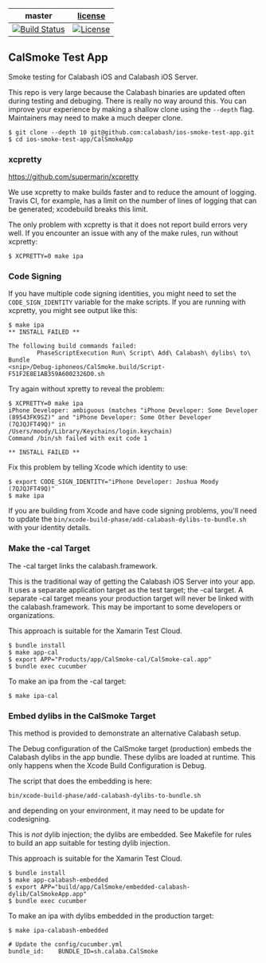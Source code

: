 | master  |  [license](LICENSE) |
|---------|---------------------|
|[![Build Status](https://travis-ci.org/calabash/ios-smoke-test-app.svg?branch=master)](https://travis-ci.org/calabash/ios-smoke-test-app)| [![License](https://img.shields.io/badge/licence-MIT-blue.svg)](http://opensource.org/licenses/MIT) |

## CalSmoke Test App

Smoke testing for Calabash iOS and Calabash iOS Server.

This repo is very large because the Calabash binaries are updated often
during testing and debuging.  There is really no way around this.  You
can improve your experience by making a shallow clone using the
`--depth` flag.  Maintainers may need to make a much deeper clone.

```
$ git clone --depth 10 git@github.com:calabash/ios-smoke-test-app.git
$ cd ios-smoke-test-app/CalSmokeApp
```

### xcpretty

https://github.com/supermarin/xcpretty

We use xcpretty to make builds faster and to reduce the amount of
logging.  Travis CI, for example, has a limit on the number of lines of
logging that can be generated; xcodebuild breaks this limit.

The only problem with xcpretty is that it does not report build errors
very well.  If you encounter an issue with any of the make rules, run
without xcpretty:

```
$ XCPRETTY=0 make ipa
```

### Code Signing

If you have multiple code signing identities, you might need to set the
`CODE_SIGN_IDENTITY` variable for the make scripts.  If you are running
with xcpretty, you might see output like this:

```
$ make ipa
** INSTALL FAILED **

The following build commands failed:
        PhaseScriptExecution Run\ Script\ Add\ Calabash\ dylibs\ to\ Bundle
<snip>/Debug-iphoneos/CalSmoke.build/Script-F51F2E8E1AB359A6002326D0.sh
```

Try again without xpretty to reveal the problem:

```
$ XCPRETTY=0 make ipa
iPhone Developer: ambiguous (matches "iPhone Developer: Some Developer
(89543FK9SZ)" and "iPhone Developer: Some Other Developer (7QJQJFT49Q)" in
/Users/moody/Library/Keychains/login.keychain)
Command /bin/sh failed with exit code 1

** INSTALL FAILED **
```

Fix this problem by telling Xcode which identity to use:

```
$ export CODE_SIGN_IDENTITY="iPhone Developer: Joshua Moody (7QJQJFT49Q)"
$ make ipa
```

If you are building from Xcode and have code signing problems, you'll
need to update the `bin/xcode-build-phase/add-calabash-dylibs-to-bundle.sh`
with your identity details.

### Make the -cal Target

The -cal target links the calabash.framework.

This is the traditional way of getting the Calabash iOS Server into your
app.  It uses a separate application target as the test target; the -cal
target.  A separate -cal target means your production target will never
be linked with the calabash.framework.  This may be important to some
developers or organizations.

This approach is suitable for the Xamarin Test Cloud.

```
$ bundle install
$ make app-cal
$ export APP="Products/app/CalSmoke-cal/CalSmoke-cal.app"
$ bundle exec cucumber
```

To make an ipa from the -cal target:

```
$ make ipa-cal
```

### Embed dylibs in the CalSmoke Target

This method is provided to demonstrate an alternative Calabash setup.

The Debug configuration of the CalSmoke target (production) embeds the
Calabash dylibs in the app bundle.  These dylibs are loaded at runtime.
This only happens when the Xcode Build Configuration is Debug.

The script that does the embedding is here:

```
bin/xcode-build-phase/add-calabash-dylibs-to-bundle.sh
```

and depending on your environment, it may need to be update for codesigning.

This is _not_ dylib injection; the dylibs are embedded.  See Makefile for
rules to build an app suitable for testing dylib injection.

This approach is suitable for the Xamarin Test Cloud.

```
$ bundle install
$ make app-calabash-embedded
$ export APP="build/app/CalSmoke/embedded-calabash-dylib/CalSmokeApp.app"
$ bundle exec cucumber
```

To make an ipa with dylibs embedded in the production target:

```
$ make ipa-calabash-embedded

# Update the config/cucumber.yml
bundle_id:    BUNDLE_ID=sh.calaba.CalSmoke
```

